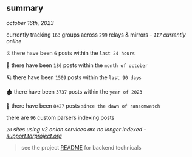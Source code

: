 
## summary
_october 16th, 2023_

currently tracking `163` groups across `299` relays & mirrors - _`117` currently online_

⏲ there have been `6` posts within the `last 24 hours`

🦈 there have been `186` posts within the `month of october`

🪐 there have been `1509` posts within the `last 90 days`

🏚 there have been `3737` posts within the `year of 2023`

🦕 there have been `8427` posts `since the dawn of ransomwatch`

there are `96` custom parsers indexing posts

_`20` sites using v2 onion services are no longer indexed - [support.torproject.org](https://support.torproject.org/onionservices/v2-deprecation/)_

> see the project [README](https://github.com/joshhighet/ransomwatch#ransomwatch--) for backend technicals
